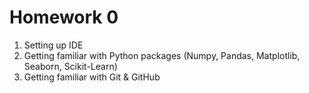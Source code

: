 # Homework 0
1. Setting up IDE
2. Getting familiar with Python packages (Numpy, Pandas, Matplotlib, Seaborn, Scikit-Learn)
3. Getting familiar with Git & GitHub
